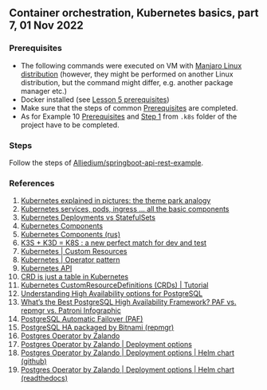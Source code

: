 ## Container orchestration, Kubernetes basics, part 7, 01 Nov 2022

### Prerequisites ###

- The following commands were executed on VM with [Manjaro Linux distribution](https://manjaro.org/download/) (however, they might be performed on another Linux distribution, but the command might differ, e.g. another package manager etc.)
- Docker installed (see [Lesson 5 prerequisites](../05_docker_basic_commands_postgres_23-aug-2022/README.md))
- Make sure that the steps of common [Prerequisites](https://github.com/Alliedium/awesome-kubernetes/tree/main#prerequisites) are completed.
- As for Example 10 [Prerequisites](https://github.com/Alliedium/awesome-kubernetes/tree/main/10-zalando-postgres-ha-operator#prerequisites) and [Step 1](https://github.com/Alliedium/awesome-kubernetes/tree/main/10-zalando-postgres-ha-operator#1-install-postgres-operator-via-helm-chart)
from `.k8s` folder of the project have to be completed.

### Steps ###

Follow the steps of [Alliedium/springboot-api-rest-example](https://github.com/Alliedium/springboot-api-rest-example/). 

### References ###

1. [Kubernetes explained in pictures: the theme park analogy](https://danlebrero.com/2018/07/09/kubernetes-explained-in-pictures-the-theme-park-analogy/)
2. [Kubernetes services, pods, ingress ... all the basic components](https://www.padok.fr/en/blog/kubernetes-essentials-components-pods-services)
3. [Kubernetes Deployments vs StatefulSets](https://stackoverflow.com/questions/41583672/kubernetes-deployments-vs-statefulsets#:~:text=Deployment%20is%20a%20resource%20to,be%20using%20its%20own%20Volume)
4. [Kubernetes Components](https://kubernetes.io/docs/concepts/overview/components/)
5. [Kubernetes Components (rus)](https://kubernetes.io/ru/docs/concepts/overview/components/)
6. [K3S + K3D = K8S : a new perfect match for dev and test](https://www.sokube.ch/post/k3s-k3d-k8s-a-new-perfect-match-for-dev-and-test)
7. [Kubernetes | Custom Resources](https://kubernetes.io/docs/concepts/extend-kubernetes/api-extension/custom-resources/)
8. [Kubernetes | Operator pattern](https://kubernetes.io/docs/concepts/extend-kubernetes/operator/)
9. [Kubernetes API](https://kubernetes.io/docs/reference/kubernetes-api/)
10. [CRD is just a table in Kubernetes](https://itnext.io/crd-is-just-a-table-in-kubernetes-13e15367bbe4)
11. [Kubernetes CustomResourceDefinitions (CRDs) | Tutorial](https://www.containiq.com/post/kubernetes-crds-custom-resource-definitions)
12. [Understanding High Availability
    options for PostgreSQL](https://postgresconf.org/system/events/document/000/000/801/PostgreSQL_Conference.pdf)
13. [What’s the Best PostgreSQL High Availability Framework? PAF vs. repmgr vs. Patroni Infographic](https://medium.com/@kristi.anderson/whats-the-best-postgresql-high-availability-framework-paf-vs-repmgr-vs-patroni-infographic-8f11f3972ef3)
14. [PostgreSQL Automatic Failover (PAF)](https://github.com/ClusterLabs/PAF)
15. [PostgreSQL HA packaged by Bitnami (repmgr)](https://github.com/bitnami/charts/tree/master/bitnami/postgresql-ha/)
16. [Postgres Operator by Zalando](https://github.com/zalando/postgres-operator)
17. [Postgres Operator by Zalando | Deployment options](https://github.com/zalando/postgres-operator/blob/master/docs/quickstart.md#deployment-options)
18. [Postgres Operator by Zalando | Deployment options | Helm chart (github)](https://github.com/zalando/postgres-operator/blob/master/docs/quickstart.md#helm-chart)
19. [Postgres Operator by Zalando | Deployment options | Helm chart (readthedocs)](https://postgres-operator.readthedocs.io/en/latest/quickstart/#helm-chart)